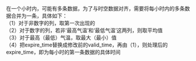 在一个小时内，可能有多条数据，为了与时空数据对齐，需要将每小时内的多条数据合并为一条，具体如下：  
（1）对于非数字的列，取第一次出现的  
（2）对于数字的列，若非‘最高气温’和‘最低气温’这两列，则取平均值  
（3）对于最高（最低）气温，取最大（最小）值  
（4）把expire_time替换成修改前的valid_time，再由（1），则处理后的expire_time，即为每小时的第一条数据的具体时间  
